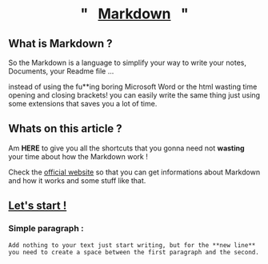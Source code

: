 <h1 align = "center" >"&nbsp;&nbsp;&nbsp;<u>Markdown</u>&nbsp;&nbsp;&nbsp;"</h1>

## What is Markdown ?

So the Markdown is a language to simplify your way to write your notes, Documents, your Readme file ... 

instead of using the fu**ing boring Microsoft Word or the html wasting time opening and closing brackets! you can easily write the same thing just using some extensions that saves you a lot of time. 

## Whats on this article ?

Am **HERE** to give you all the shortcuts that you gonna need not **wasting** your time about how the Markdown work !

Check the [official website](https://www.markdownguide.org/getting-started/) so that you can get informations about Markdown and how it works and some stuff like that. 

## <u>Let's start !</u>

### Simple paragraph : 
```
Add nothing to your text just start writing, but for the **new line** you need to create a space between the first paragraph and the second.
```

